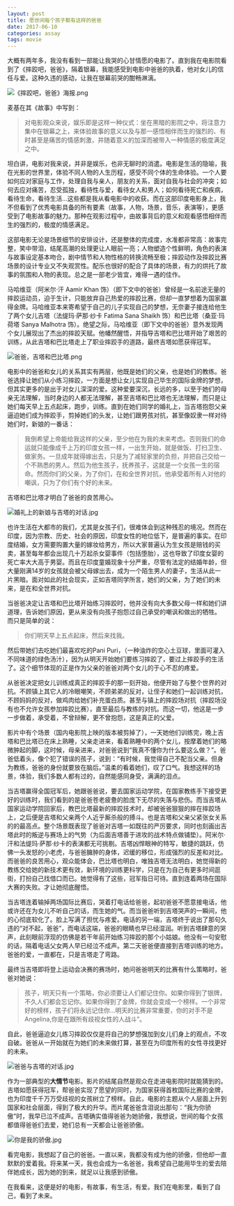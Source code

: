 ```yaml
---
layout: post
title: 愿世间每个孩子都有这样的爸爸
date: 2017-06-10
categories: assay
tags: movie
---
```



大概有两年多，我没有看到一部能让我哭的心甘情愿的电影了。直到我在电影院看到了《摔跤吧，爸爸》，隔着银幕，我能感受到电影中爸爸的执着，他对女儿的信任与爱。这种久违的感动，让我在银幕前哭的酣畅淋漓。


![《摔跤吧，爸爸》海报.png](http://upload-images.jianshu.io/upload_images/3428248-13391a9663eb47e2.png?imageMogr2/auto-orient/strip%7CimageView2/2/w/1240)


麦基在其《故事》中写到：
> 对电影观众来说，娱乐即是这样一种仪式：坐在黑暗的影院之中，将注意力集中在银幕之上，来体验故事的意义以及与那一感悟相伴而生的强烈的、有时甚至是痛苦的情感刺激，并随着意义的加深而被带入一种情感的极度满足之中。

坦白讲，电影对我来说，并非是娱乐，也非无聊时的消遣。电影是生活的隐喻，我在光影的世界里，体验不同人物的人生历程，感受不同个体的生命体验。一个人要如何应对家庭与工作，处理自我与亲人，朋友的关系，面对自我与社会的冲突；如何去应对痛苦，忍受孤独，看待性与爱，看待女人和男人；如何看待死亡和疾病，看待生命，看待生活…这些都是我从看电影中的收获。而在这部印度电影身上，我不但看到了优秀电影具备的所有要素（故事，人物，场景，音乐，表演等），更感受到了电影故事的魅力。那种在观影过程中，由故事背后的意义和观看感悟相伴而生的强烈的，极度的情感满足。


这部电影无论是场景细节的安排设计，还是整体的完成度，水准都非常高：故事完整，笑中带泪，结尾高潮的处理更让人眼前一亮；人物塑造个性鲜明，角色的表演与故事设定基本吻合，剧中情节和人物性格的转换流畅至极；摔跤动作及摔跤比赛场景的设计专业又不失观赏性。配乐也很好的配合了具体的场景，有力的烘托了故事的氛围和人物的表现。总之是一部老少皆宜，难得一遇的佳作。


马哈维亚（阿米尔·汗 Aamir Khan 饰）（即下文中的爸爸）曾经是一名前途无量的摔跤运动员，迫于生计，只能放弃自己热爱的摔跤比赛，但却一直梦想着为国家赢得金牌。马哈维亚本来寄希望于自己的儿子实现自己的梦想，无奈妻子接连给他生了两个女儿吉塔（法缇玛·萨那·纱卡 Fatima Sana Shaikh 饰）和巴比塔（桑亚·玛荷塔 Sanya Malhotra 饰）。绝望之际，马哈维亚（即下文中的爸爸）意外发现两个女儿展现出了杰出的摔跤天赋。他幡然醒悟，并指导吉塔和巴比塔开始了艰苦的训练，从此吉塔和巴比塔走上了职业摔跤手的道路，最终吉塔如愿获得冠军。

![爸爸，吉塔和巴比塔.png](http://upload-images.jianshu.io/upload_images/3428248-fd801fc4f2b147ad.png?imageMogr2/auto-orient/strip%7CimageView2/2/w/1240)

电影中的爸爸和女儿的关系其实有两层，他既是她们的父亲，也是她们的教练。爸爸选择让她们从小练习摔跤，一方面是想让女儿实现自己毕生的国际金牌的梦想，但其实更多的是出于对女儿深深的爱。这种爱要深沉，长远的多，以至于她们的母亲无法理解，当时身边的人都无法理解，甚至吉塔和巴比塔也无法理解，而只是让她们每天早上五点起床，跑步，训练。直到在她们同学的婚礼上，当吉塔抱怨父亲逼迫她们成为摔跤手，剪掉她们的头发，让她们跟男孩对抗，甚至像奴隶一样对待她们时，新娘的一番话：
> 我倒希望上帝能给我这样的父亲，至少他在为我的未来考虑。否则我们的命运就只能像成千上万的印度女孩一样，一出生开始，就是做饭、打扫卫生、做家务。一旦成年就得嫁出去，只是为了减轻家里的负担，并把自己交给一个不熟悉的男人。然后为他生孩子，抚养孩子，这就是一个女孩一生的宿命。然而你们的父亲，为了你们，在和全世界对抗，他承受着所有人对他的嘲讽，只为了你们有个好的未来。

吉塔和巴比塔才明白了爸爸的良苦用心。

![婚礼上的新娘与吉塔的对话.jpg](http://upload-images.jianshu.io/upload_images/3428248-de587d6de2854394.jpg?imageMogr2/auto-orient/strip%7CimageView2/2/w/1240)

也许生活在大都市的我们，尤其是女孩子们，很难体会到这种残忍的境况。然而在印度，因为宗教、历史、社会的原因，印度女性的地位低下，是普遍的事实。在印度结婚，女方需要购置大量的嫁妆给男方，所以大家普遍认为生女孩是赔钱的买卖，甚至每年都会出现几十万起杀女婴事件（包括堕胎），这也导致了印度女婴的死亡率大大高于男婴。而且在印度童婚现象十分严重，尽管有法定的结婚年龄，但大量刚满14岁的女孩就会被父母嫁出去，成为一个陌生男人的妻子，生活从此一片黑暗。面对如此的社会现实，正如吉塔同学所言，她们的父亲，为了她们的未来，是在和全世界对抗。

当爸爸决定让吉塔和巴比塔开始练习摔跤时，他并没有向大多数父母一样和她们讲道理，告诉她们原因，更从来没有向孩子抱怨过自己承受的嘲讽和做出的牺牲。
而只是简单的说：
> 你们明天早上五点起床，然后来找我。

然后带她们去吃她们最喜欢吃的Pani Puri，（一种油炸的空心土豆球，里面可灌入不同味道的绿色汤汁），因为从明天开始她们要练习摔跤了，要过上摔跤手的生活了。这个细节体现的正是作为父亲的爸爸对两个女儿的于心不忍的疼爱。

从爸爸决定把女儿训练成真正的摔跤手的那一刻开始，他便开始了与整个世界的对抗。不顾镇上其它人的冷眼嘲笑，不顾弟弟的反对，让侄子和她们一起训练对抗，不顾妈妈的反对，做鸡肉给她们补充蛋白质。甚至与镇上的摔跤场对抗（摔跤场没有也不允许女孩参加摔跤比赛），直至最后与教练的对抗。而这一切，他这是一步一步做着，承受着，不曾辩解，更不曾抱怨，这是真正的父爱。

影片中有个场景（国内电影院上映的版本被剪掉了），一天她他们训练完，晚上吉塔和巴比塔已在床上熟睡，父亲走进来，看着熟睡中的两个女儿，按摩着她们的略微肿起的脚，这时候，母亲进来，对爸爸说到“我真不懂你为什么要这么做？”。爸爸低着头，像个犯了错误的孩子，说到：“有时候，我觉得自己不配当父亲。但身为教练，爸爸的身份就要放在脑后。”温柔的看着她们，叹了口气。我想这样的场景，体验，我们多数人都有过的，自然能感同身受，满满的泪点。

当吉塔赢得全国冠军后，她跟爸爸说，要去国家运动学院，在国家教练手下接受更好的训练时，我们看到的是爸爸苍老疲惫的脸庞下无尽的失落与悲伤。而当吉塔从国家运动学院回家后，教巴比塔最新的摔跤技术时，却被爸爸狠狠的摔在摔跤场上，之后便是吉塔和父亲两个人近乎厮杀般的搏斗。也是吉塔和父亲父紧张女关系的的最高点。整个场景既表现了爸爸对吉塔一如既往的严厉要求，同时也刻画出吉塔此时的叛逆与赛场上的气势（为后面吉塔善于进攻的战术特点做铺垫）。阿米尔·汗和法缇玛·萨那·纱卡的表演都无可挑剔。吉塔凶悍眼神的特写，敏捷的跳跃，仿佛一头发怒的小老虎，与爸爸臃肿的身体，迟缓的移位，形成强烈的反差和对比。而爸爸的良苦用心，观众能体会，巴比塔也明白，唯独吉塔无法明白，她觉得新的教练交给她的新技术更有效，新环境的训练更科学，只是在为自己有更多时间逛街，打扮自己找借口而已。她觉得有了这些，冠军指日可待。直到连着两场在国际大赛的失败。才让她彻底醒悟。

当吉塔连着输掉两场国际比赛后，哭着打电话给爸爸，起初爸爸不愿意接电话，他或许还在为女儿不听自己的话，而生她的气。而当爸爸听到吉塔哭声的一瞬间，他的心彻底软化了。脸上写满了担忧与疼爱。电话的另一端，吉塔终于说出了那句久违的“对不起，爸爸”，而电话这端，爸爸的眼睛也早已经湿润。听到吉塔肆意的哭声，此刻眼前浮现的仿佛是若干年前开始练习摔跤的那个小姑娘。他没有一句安慰的话，隔着电话父女两人早已经泣不成声。第二天爸爸便直接到吉塔训练的地方。爸爸的爱，一直都在，只是吉塔走了弯路。

最终当吉塔即将登上运动会决赛的赛场时，她问爸爸明天的比赛有什么策略时，爸爸对她说：
> 孩子，明天只有一个策略，你必须要让人们都记住你。如果你得到了银牌，不久人们都会忘记你。如果你得到了金牌，你就会变成一个榜样。一个非常好的榜样，孩子们将永远记住你…明天的比赛非常重要，你的对手不是Angelina,你是在跟所有歧视女性的人战斗”。

自此，爸爸逼迫女儿练习摔跤仅仅是将自己的梦想强加到女儿们身上的观点，不攻自破。爸爸从一开始就在为她们的未来做打算，甚至在为印度所有的女性寻找更好的未来。
 
![爸爸与吉塔的对话.jpg](http://upload-images.jianshu.io/upload_images/3428248-a2995efd4340f0a8.jpg?imageMogr2/auto-orient/strip%7CimageView2/2/w/1240)

作为一部典型的**大情节**电影。影片的结尾自然是观众在走进电影院时就能猜到的。吉塔如愿获得冠军，帮爸爸实现了愿望的同时，为国家获得首枚国际比赛的金牌，也为印度千千万万受歧视的女孩树立了榜样。自此，电影的主题从个人层面上升到国家和社会层面，得到了极大的升华。而片尾爸爸含泪说出那句：“我为你骄傲”时，我早已泣不成声。吉塔确实值得爸爸为她骄傲，我想说，世间的每个女孩都值得爸爸们去爱，她们总有一天都会让爸爸骄傲。

![你是我的骄傲.jpg](http://upload-images.jianshu.io/upload_images/3428248-20256b226cf9652b.jpg?imageMogr2/auto-orient/strip%7CimageView2/2/w/1240)


看完电影，我想起了自己的爸爸。一直以来，我都没有成为他的骄傲，但他却一直默默的爱着我。将来某一天，我也会成为一名爸爸，我希望自己能用毕生的爱去陪伴她成长，因为她的到来，就足以让我感到骄傲。

在我看来，这便是好的电影，有故事，有生活，有爱。我们在电影里，看到了自己，看到了未来。